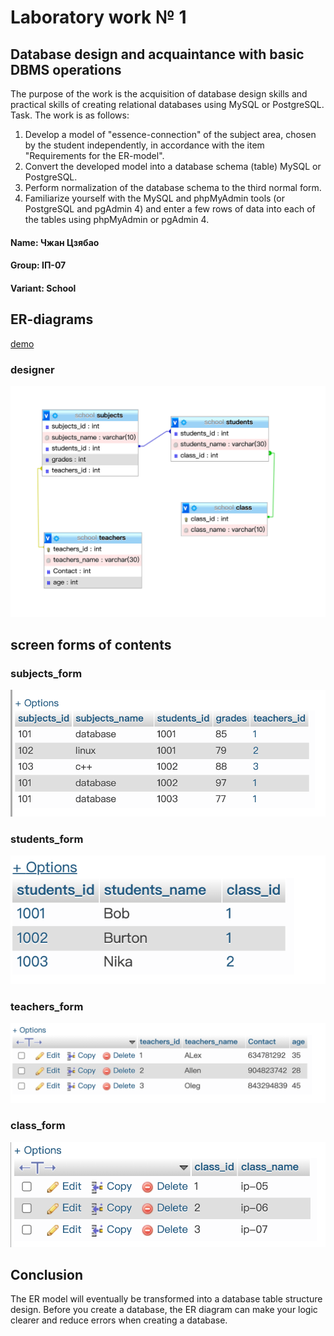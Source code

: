 # Laboratory work № 1

## Database design and acquaintance with basic DBMS operations

The purpose of the work is the acquisition of database design skills and practical skills of creating relational databases using MySQL or PostgreSQL.
Task. The work is as follows:

1. Develop a model of "essence-connection" of the subject area, chosen by
   the student independently, in accordance with the item "Requirements for
   the ER-model".
2. Convert the developed model into a database schema (table)
   MySQL or PostgreSQL.
3. Perform normalization of the database schema to the third normal form.
4. Familiarize yourself with the MySQL and phpMyAdmin tools (or
   PostgreSQL and pgAdmin 4) and enter a few rows of data into each of
   the tables using phpMyAdmin or pgAdmin 4.

#### Name: Чжан Цзябао

#### Group: ІП-07

#### Variant: School

## ER-diagrams

[demo](https://github.com/Burton0703/Database-Labs/blob/main/Lab1/ERD.drawio.svg)

### designer

![designer](/Lab1/img/designer.png)

## screen forms of contents

### subjects_form

![subjects_form](/Lab1/img/subjects-table.png)

### students_form

![students_form](/Lab1/img/student-table.png)

### teachers_form

![teachers_form](/Lab1/img/teachers-table.png)

### class_form

![class_form](/Lab1/img/class-table.png)

## Conclusion

The ER model will eventually be transformed into a database table structure design. Before you create a database, the ER diagram can make your logic clearer and reduce errors when creating a database.
